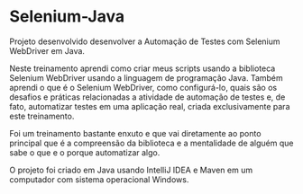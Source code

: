 # Selenium-Java
Projeto desenvolvido desenvolver a Automação de Testes com Selenium WebDriver em Java.

Neste treinamento aprendi como criar meus scripts usando a biblioteca Selenium WebDriver usando a linguagem de programação Java. Também aprendi o que é o Selenium WebDriver, como configurá-lo, quais são os desafios e práticas relacionadas a atividade de automação de testes e, de fato, automatizar testes em uma aplicação real, criada exclusivamente para este treinamento.

Foi um treinamento bastante enxuto e que vai diretamente ao ponto principal que é a compreensão da biblioteca e a mentalidade de alguém que sabe o que e o porque automatizar algo.

O projeto foi criado em Java usando IntelliJ IDEA e Maven em um computador com sistema operacional Windows.

